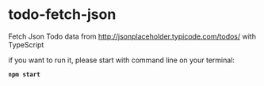 # todo-fetch-json
Fetch Json Todo data from http://jsonplaceholder.typicode.com/todos/ with TypeScript

if you want to run it, please start with command line on your terminal:

**```npm start```**
